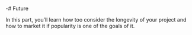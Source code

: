 -# Future

In this part, you’ll learn how too consider the longevity of your project and how to market it if popularity is one of the goals of it.
